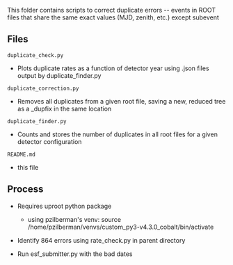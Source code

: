 This folder contains scripts to correct duplicate errors -- events in
ROOT files that share the same exact values (MJD, zenith, etc.) except subevent

## Files

`duplicate_check.py`
 - Plots duplicate rates as a function of detector year using .json files
   output by duplicate_finder.py

`duplicate_correction.py`
 - Removes all duplicates from a given root file, saving a new, reduced tree as
   a _dupfix in the same location

`duplicate_finder.py`
 - Counts and stores the number of duplicates in all root files for a given
   detector configuration

`README.md`
 - this file


## Process

 - Requires uproot python package
    - using pzilberman's venv: 
      source /home/pzilberman/venvs/custom_py3-v4.3.0_cobalt/bin/activate

 - Identify 864 errors using rate_check.py in parent directory
 - Run esf_submitter.py with the bad dates
